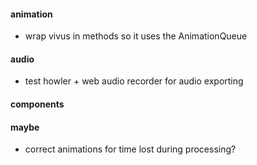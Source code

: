 #### animation
* wrap vivus in methods so it uses the AnimationQueue

#### audio
* test howler + web audio recorder for audio exporting

#### components

#### maybe
* correct animations for time lost during processing?
